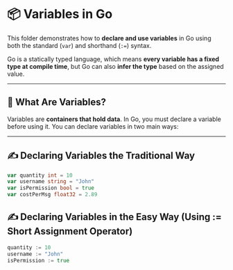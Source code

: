 # 📦 Variables in Go

This folder demonstrates how to **declare and use variables** in Go using both the standard (`var`) and shorthand (`:=`) syntax.

Go is a statically typed language, which means **every variable has a fixed type at compile time**, but Go can also **infer the type** based on the assigned value.

---

## 🧠 What Are Variables?

Variables are **containers that hold data**. In Go, you must declare a variable before using it. You can declare variables in two main ways:

---

## ✍️ Declaring Variables the Traditional Way

```go
var quantity int = 10
var username string = "John"
var isPermission bool = true
var costPerMsg float32 = 2.89
```

## ✍️ Declaring Variables in the Easy Way (Using := Short Assignment Operator)

```go
quantity := 10
username := "John"
isPermission := true
```